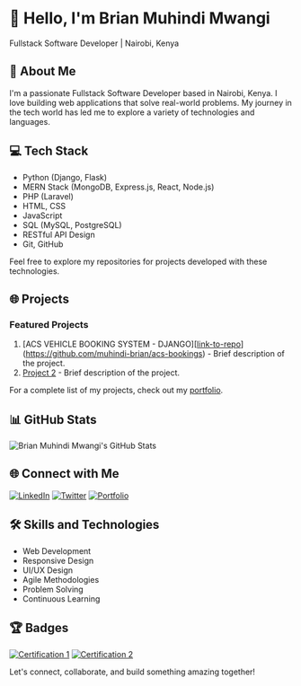 # 👋 Hello, I'm Brian Muhindi Mwangi

Fullstack Software Developer | Nairobi, Kenya

## 🚀 About Me

I'm a passionate Fullstack Software Developer based in Nairobi, Kenya. I love building web applications that solve real-world problems. My journey in the tech world has led me to explore a variety of technologies and languages.

## 💻 Tech Stack

- Python (Django, Flask)
- MERN Stack (MongoDB, Express.js, React, Node.js)
- PHP (Laravel)
- HTML, CSS
- JavaScript
- SQL (MySQL, PostgreSQL)
- RESTful API Design
- Git, GitHub

Feel free to explore my repositories for projects developed with these technologies.

## 🌐 Projects

### Featured Projects

1. [ACS VEHICLE BOOKING SYSTEM - DJANGO][[link-to-repo](https://github.com/muhindi-brian/acs-bookings)](https://github.com/muhindi-brian/acs-bookings) - Brief description of the project.
2. [Project 2](link-to-repo) - Brief description of the project.

For a complete list of my projects, check out my [portfolio](https://yourportfolio.com).

## 📊 GitHub Stats

![Brian Muhindi Mwangi's GitHub Stats](https://github-readme-stats.vercel.app/api?username=yourname&show_icons=true&hide=contribs,prs)

## 🌐 Connect with Me

[![LinkedIn](https://img.shields.io/badge/LinkedIn-Connect-blue?style=for-the-badge&logo=linkedin)](https://www.linkedin.com/in/yourname)
[![Twitter](https://img.shields.io/badge/Twitter-Follow-blue?style=for-the-badge&logo=twitter)](https://twitter.com/yourtwitter)
[![Portfolio](https://img.shields.io/badge/Portfolio-Visit-blue?style=for-the-badge&logo=google-chrome)](https://yourportfolio.com)

## 🛠️ Skills and Technologies

- Web Development
- Responsive Design
- UI/UX Design
- Agile Methodologies
- Problem Solving
- Continuous Learning

## 🏆 Badges

[![Certification 1](https://img.shields.io/badge/Certification-1-blue)](link-to-certification)
[![Certification 2](https://img.shields.io/badge/Certification-2-green)](link-to-certification)

Let's connect, collaborate, and build something amazing together!
